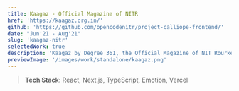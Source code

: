 ```yaml
---
title: Kaagaz - Official Magazine of NITR
href: 'https://kaagaz.org.in/'
github: 'https://github.com/opencodenitr/project-calliope-frontend/'
date: "Jun'21 - Aug'21"
slug: 'kaagaz-nitr'
selectedWork: true
description: 'Kaagaz by Degree 361, the Official Magazine of NIT Rourkela'
previewImage: '/images/work/standalone/kaagaz.png'
---
```


> **Tech Stack**: React, Next.js, TypeScript, Emotion, Vercel

